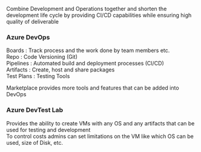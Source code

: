 Combine Development and Operations together and shorten the development life cycle by providing CI/CD capabilities while ensuring high quality of deliverable

### Azure DevOps

Boards : Track process and the work done by team members etc.  
Repo : Code Versioning (Git)  
Pipelines : Automated build and deployment processes (CI/CD)  
Artifacts : Create, host and share packages  
Test Plans : Testing Tools

Marketplace provides more tools and features that can be added into DevOps

### Azure DevTest Lab

Provides the ability to create VMs with any OS and any artifacts that can be used for testing and development  
To control costs admins can set limitations on the VM like which OS can be used, size of Disk, etc.
